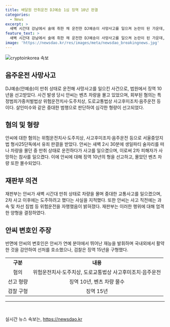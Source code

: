 ```yaml
---
title: 배달원 만취운전 DJ예송 1심 징역 10년 판결
categories:
  - News
excerpt: >
  새벽 시간대 강남에서 술에 취한 채 운전한 DJ예송이 사망사고를 일으켜 논란이 된 가운데, 법정에서 징역 10년을 선고받았다. 법정은 그의 행위를 고의범에 가까운 책임으로 규정하고, 술에 취한 상태로 차를 몰며 대형 교통사고를 일으켰다고 지적했다. 또한, 그의 변명을 쉽게 납득하기 어렵다고 판단했으며, 혈중알코올농도가 매우 높았던 점 역시 양형 이유로 제시되었다. 변호인은 그의 예술적 재능과 반성문 제출을 들어 선처를 호소했지만, 검찰은 징역 15년을 구형했다.
feature_text: >
  새벽 시간대 강남에서 술에 취한 채 운전한 DJ예송이 사망사고를 일으켜 논란이 된 가운데, 법정에서 징역 10년을 선고받았다. 법정은 그의 행위를 고의범에 가까운 책임으로 규정하고, 술에 취한 상태로 차를 몰며 대형 교통사고를 일으켰다고 지적했다. 또한, 그의 변명을 쉽게 납득하기 어렵다고 판단했으며, 혈중알코올농도가 매우 높았던 점 역시 양형 이유로 제시되었다. 변호인은 그의 예술적 재능과 반성문 제출을 들어 선처를 호소했지만, 검찰은 징역 15년을 구형했다.
image: 'https://newsdao.kr/res/images/meta/newsdao_breakingnews.jpg'
---
```


<p><img src="https://newsdao.kr/res/images/meta/newsdao_breakingnews.jpg" alt="cryptoinkorea 속보" /></p>

<h2 data-ke-size="size26">음주운전 사망사고</h2>

<p data-ke-size="size16">DJ예송(안예송)이 만취 상태로 운전해 사망사고를 일으킨 사건으로, 법원에서 징역 10년을 선고받았다. 사건 발생 당시 안씨는 벤츠 차량을 몰고 있었으며, 회부된 혐의는 특정범죄가중처벌법상 위험운전치사·도주치상, 도로교통법상 사고후미조치·음주운전 등이다. 살인미수와 같은 중대한 범행으로 판단하여 심각한 형량이 선고되었다.</p>

<h2 data-ke-size="size26">혐의 및 형량</h2>

<p data-ke-size="size16">안씨에 대한 혐의는 위험운전치사·도주치상, 사고후미조치·음주운전 등으로 서울중앙지법 형사25단독에서 유죄 판결을 받았다. 안씨는 새벽 2시 30분에 생일파티 술자리를 떠나 차량을 몰던 중 만취 상태로 운전하다가 사고를 일으켰으며, 이로써 2차 피해자가 사망하는 참사를 일으켰다. 이에 안씨에 대해 징역 10년의 형을 선고하고, 몰았던 벤츠 차량 또한 몰수되었다.</p>

<h2 data-ke-size="size26">재판부 의견</h2>

<p data-ke-size="size16">재판부는 안씨가 새벽 시간대 만취 상태로 차량을 몰며 중대한 교통사고를 일으켰으며, 2차 사고 이후에는 도주하려고 했다는 사실을 지적했다. 또한 안씨는 사고 직전에는 과속 및 차선 침범 등 위험운전을 자행했음이 밝혀졌다. 재판부는 이러한 행위에 대해 엄격한 양형을 결정하였다.</p>

<h2 data-ke-size="size26">안씨 변호인 주장</h2>

<p data-ke-size="size16">반면에 안씨의 변호인은 안씨가 연예 분야에서 뛰어난 재능을 발휘하며 국내외에서 활약한 것을 감안하여 선처를 호소했으나, 검찰은 징역 15년을 구형했다.</p>

<table>
  <tr>
    <td style="text-align: center; height: 17px;"><b>구분</b></td>
    <td style="text-align: center; height: 17px;"><b>내용</b></td>
  </tr>
  <tr>
    <td style="text-align: center; height: 17px;">혐의</td>
    <td style="text-align: center; height: 17px;">위험운전치사·도주치상, 도로교통법상 사고후미조치·음주운전</td>
  </tr>
  <tr>
    <td style="text-align: center; height: 17px;">선고 형량</td>
    <td style="text-align: center; height: 17px;">징역 10년, 벤츠 차량 몰수</td>
  </tr>
  <tr>
    <td style="text-align: center; height: 17px;">검찰 구형</td>
    <td style="text-align: center; height: 17px;">징역 15년</td>
  </tr>
</table>

<hr>

<p data-ke-size="size16">&nbsp;</p>
실시간 뉴스 속보는, <a href="https://newsdao.kr" rel="dofollow">https://newsdao.kr</a>


